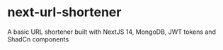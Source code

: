 # next-url-shortener
A basic URL shortener built with NextJS 14, MongoDB, JWT tokens and ShadCn components
